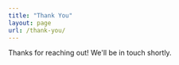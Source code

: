 ```yaml
---
title: "Thank You"
layout: page
url: /thank-you/
---
```


Thanks for reaching out! We'll be in touch shortly.
